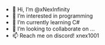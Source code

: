 - 👋 Hi, I’m @xNexInfinity
- 👀 I’m interested in programming
- 🌱 I’m currently learning C#
- 💞️ I’m looking to collaborate on ...
- 📫 Reach me on discord! xnex1001

<!---
xNexInfinity is a ✨ special ✨ repository because its `README.md` (this file) appears on your GitHub profile.
You can click the Preview link to take a look at your changes.
--->
